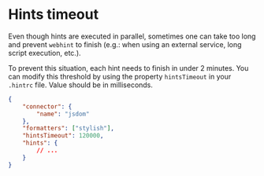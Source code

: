 # Hints timeout

Even though hints are executed in parallel, sometimes one can take
too long and prevent `webhint` to finish (e.g.: when using an external
service, long script execution, etc.).

To prevent this situation, each hint needs to finish in under 2 minutes.
You can modify this threshold by using the property `hintsTimeout` in
your `.hintrc` file. Value should be in milliseconds.

```json
{
    "connector": {
        "name": "jsdom"
    },
    "formatters": ["stylish"],
    "hintsTimeout": 120000,
    "hints": {
        // ...
    }
}
```
